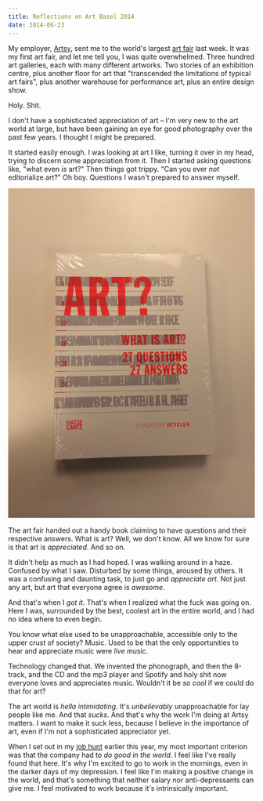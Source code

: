 ```yaml
---
title: Reflections on Art Basel 2014
date: 2014-06-23
---
```


My employer, [Artsy](http://artsy.net), sent me to the world's largest [art fair](https://www.artbasel.com) last week. It was my first art fair, and let me tell you, I was quite overwhelmed. Three hundred art galleries, each with many different artworks. Two stories of an exhibition centre, plus another floor for art that "transcended the limitations of typical art fairs", plus another warehouse for performance art, plus an entire design show.

Holy. Shit.

I don't have a sophisticated appreciation of art – I'm very new to the art world at large, but have been gaining an eye for good photography over the past few years. I thought I might be prepared.

It started easily enough. I was looking at art I like, turning it over in my head, trying to discern some appreciation from it. Then I started asking questions like, "what even _is_ art?" Then things got trippy. "Can you ever _not_ editorialize art?" Oh boy. Questions I wasn't prepared to answer myself.

![](3BB7D2EAFD1D43788D8B7C9A6A54A09A.jpg)

The art fair handed out a handy book claiming to have questions and their respective answers. What is art? Well, we don't know. All we know for sure is that art is _appreciated_. And so on.

It didn't help as much as I had hoped. I was walking around in a haze. Confused by what I saw. Disturbed by some things, aroused by others. It was a confusing and daunting task, to just go and _appreciate art_. Not just any art, but art that everyone agree is _awesome_.

And that's when I _got it_. That's when I realized what the fuck was going on. Here I was, surrounded by the best, coolest art in the entire world, and I had no idea where to even begin.

You know what else used to be unapproachable, accessible only to the upper crust of society? Music. Used to be that the only opportunities to hear and appreciate music were _live music_.

Technology changed that. We invented the phonograph, and then the 8-track, and the CD and the mp3 player and Spotify and holy shit now everyone loves and appreciates music. Wouldn't it be _so cool_ if we could do that for art?

The art world is _hella intimidating_. It's _unbelievably_ unapproachable for lay people like me. And that _sucks_. And that's why the work I'm doing at Artsy matters. I want to make it suck less, because I believe in the importance of art, even if I'm not a sophisticated appreciator yet.

When I set out in my [job hunt](/blog/job-hunt) earlier this year, my most important criterion was that the company had to _do good in the world_. I feel like I've really found that here. It's why I'm excited to go to work in the mornings, even in the darker days of my depression. I feel like I'm making a positive change in the world, and that's something that neither salary nor anti-depressants can give me. I feel motivated to work because it's intrinsically important.
